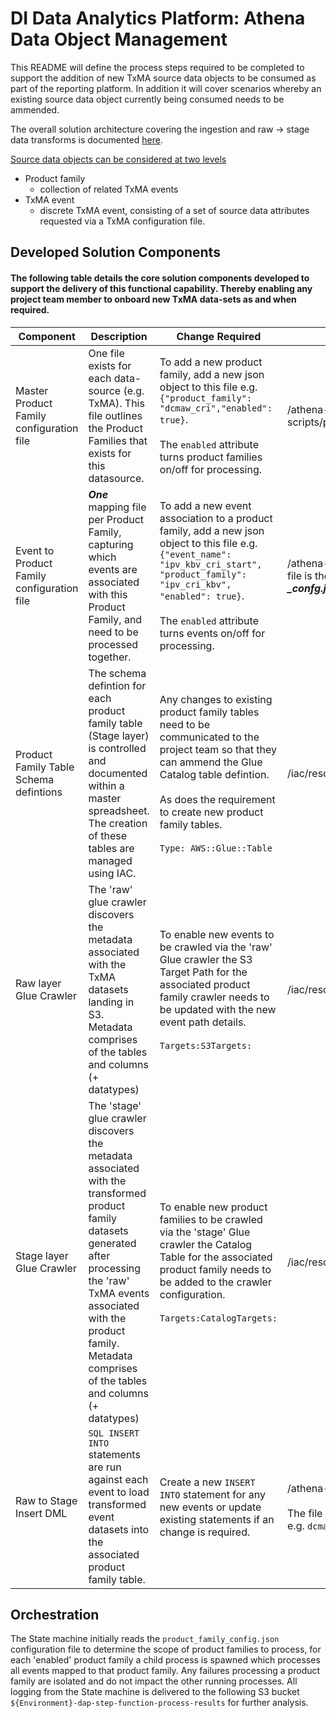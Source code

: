 # DI Data Analytics Platform:  Athena Data Object Management

This README will define the process steps required to be completed to support the addition of new TxMA source data objects to be consumed as part of the reporting platform.  In addition it will cover scenarios whereby an existing source data object currently being consumed needs to be ammended.

The overall solution architecture covering the ingestion and raw -> stage data transforms is documented [here](https://govukverify.atlassian.net/wiki/spaces/DAP/pages/3578396963/DAP+-+TxMA+ELT+Data+Solution+Design).

<u>Source data objects can be considered at two levels</u>

- Product family
    * collection of related TxMA events
- TxMA event
    * discrete TxMA event, consisting of a set of source data attributes requested via a TxMA configuration file.

## Developed Solution Components

#### The following table details the core solution components developed to support the delivery of this functional capability.  Thereby enabling any project team member to onboard new TxMA data-sets as and when required.

| Component      | Description | Change Required | Repo Folder |
| ----------- | ----------- | --------------- | ----------- |
| Master Product Family configuration file  | One file exists for each data-source (e.g. TxMA).  This file outlines the Product Families that exists for this datasource.       | To add a new product family, add a new json object to this file e.g. `{"product_family": "dcmaw_cri","enabled": true}`. <br/><br/>The `enabled` attribute turns product families on/off for processing. | /athena-scripts/process_scripts/product_family_config.json  |
| Event to Product Family configuration file   | ***One*** mapping file per Product Family, capturing which events are associated with this Product Family, and need to be processed together. | To add a new event association to a product family, add a new json object to this file e.g. `{"event_name": "ipv_kbv_cri_start", "product_family": "ipv_cri_kbv", "enabled": true}`. <br/><br/>The `enabled` attribute turns events on/off for processing. | /athena-scripts/process_scripts/ name of each file is the product family name concatenated with ***_confg.json***. Example: ***ipv_cri_kbv_config.json*** |
| Product Family Table Schema defintions | The schema defintion for each product family table (Stage layer) is controlled and documented within a master spreadsheet.  The creation of these tables are managed using IAC. | Any changes to existing product family tables need to be communicated to the project team so that they can ammend the Glue Catalog table defintion.  <br/><br/>As does the requirement to create new product family tables. <br/><br/>`Type: AWS::Glue::Table` | /iac/resources/stage.yml |
| Raw layer Glue Crawler | The 'raw' glue crawler discovers the metadata associated with the TxMA datasets landing in S3.  Metadata comprises of the tables and columns (+ datatypes) | To enable new events to be crawled via the 'raw' Glue crawler the S3 Target Path for the associated product family crawler needs to be updated with the new event path details. <br/><br/>`Targets:S3Targets:` | /iac/resources/raw.yml |
| Stage layer Glue Crawler | The 'stage' glue crawler discovers the metadata associated with the transformed product family datasets generated after processing the 'raw' TxMA events associated with the product family.  Metadata comprises of the tables and columns (+ datatypes) | To enable new product families to be crawled via the 'stage' Glue crawler the Catalog Table for the associated product family needs to be added to the crawler configuration. <br/><br/>`Targets:CatalogTargets:` | /iac/resources/stage.yml |
| Raw to Stage Insert DML | `SQL INSERT INTO` statements are run against each event to load transformed event datasets into the associated product family table.  | Create a new `INSERT INTO` statement for any new events or update existing statements if an change is required. | /athena-scripts/dml/insert_into <br/><br/>  The file is named as per the event it is processing e.g. `dcmaw_app_end.sql` |


## Orchestration

The State machine initially reads the `product_family_config.json` configuration file to determine the scope of product families to process, for each 'enabled' product family a child process is spawned which processes all events mapped to that product family.  Any failures processing a product family are isolated and do not impact the other running processes.  All logging from the State machine is delivered to the following S3 bucket `${Environment}-dap-step-function-process-results` for further analysis.






